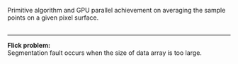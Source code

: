 Primitive algorithm and GPU parallel achievement on averaging the sample points on a given pixel surface.<br><br>
****
**Flick problem:**<br>
Segmentation fault occurs when the size of data array is too large.<br>
